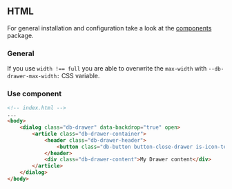## HTML

For general installation and configuration take a look at the [components](https://www.npmjs.com/package/@db-ux/core-components) package.

### General

If you use `width !== full` you are able to overwrite the `max-width` with `--db-drawer-max-width:` CSS variable.

### Use component

```html index.html
<!-- index.html -->
...
<body>
	<dialog class="db-drawer" data-backdrop="true" open>
		<article class="db-drawer-container">
			<header class="db-drawer-header">
				<button class="db-button button-close-drawer is-icon-text-replace" data-icon="cross" data-variant="ghost">Close Button</button>
			</header>
			<div class="db-drawer-content">My Drawer content</div>
		</article>
	</dialog>
</body>
```
